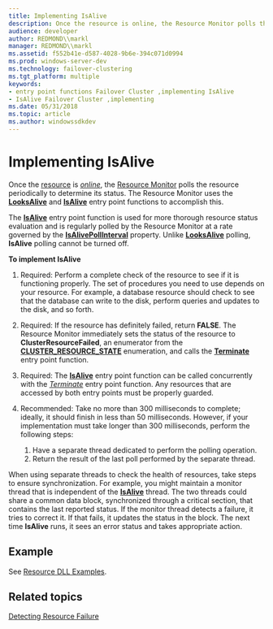 ```yaml
---
title: Implementing IsAlive
description: Once the resource is online, the Resource Monitor polls the resource periodically to determine its status. The Resource Monitor uses the LooksAlive and IsAlive entry point functions to accomplish this.
audience: developer
author: REDMOND\\markl
manager: REDMOND\\markl
ms.assetid: f552b41e-d587-4028-9b6e-394c071d0994
ms.prod: windows-server-dev
ms.technology: failover-clustering
ms.tgt_platform: multiple
keywords:
- entry point functions Failover Cluster ,implementing IsAlive
- IsAlive Failover Cluster ,implementing
ms.date: 05/31/2018
ms.topic: article
ms.author: windowssdkdev
---
```


# Implementing IsAlive

Once the [resource](resources.md) is [*online*](o-gly.md#-wolf-online-gly), the [Resource Monitor](resource-monitor.md) polls the resource periodically to determine its status. The Resource Monitor uses the [**LooksAlive**](/windows/previous-versions/ResApi/nc-resapi-plooks_alive_routine?branch=master) and [**IsAlive**](/windows/previous-versions/ResApi/nc-resapi-pis_alive_routine?branch=master) entry point functions to accomplish this.

The [**IsAlive**](/windows/previous-versions/ResApi/nc-resapi-pis_alive_routine?branch=master) entry point function is used for more thorough resource status evaluation and is regularly polled by the Resource Monitor at a rate governed by the [**IsAlivePollInterval**](resources-isalivepollinterval.md) property. Unlike [**LooksAlive**](/windows/previous-versions/ResApi/nc-resapi-plooks_alive_routine?branch=master) polling, **IsAlive** polling cannot be turned off.

**To implement IsAlive**

1.  Required: Perform a complete check of the resource to see if it is functioning properly. The set of procedures you need to use depends on your resource. For example, a database resource should check to see that the database can write to the disk, perform queries and updates to the disk, and so forth.

2.  Required: If the resource has definitely failed, return **FALSE**. The Resource Monitor immediately sets the status of the resource to **ClusterResourceFailed**, an enumerator from the [**CLUSTER\_RESOURCE\_STATE**](/windows/previous-versions/ClusAPI/ne-clusapi-cluster_resource_state?branch=master) enumeration, and calls the [**Terminate**](/windows/previous-versions/ResApi/nc-resapi-pterminate_routine?branch=master) entry point function.

3.  Required: The [**IsAlive**](/windows/previous-versions/ResApi/nc-resapi-pis_alive_routine?branch=master) entry point function can be called concurrently with the [*Terminate*](/windows/previous-versions/ResApi/nc-resapi-pterminate_routine?branch=master) entry point function. Any resources that are accessed by both entry points must be properly guarded.

4.  Recommended: Take no more than 300 milliseconds to complete; ideally, it should finish in less than 50 milliseconds. However, if your implementation must take longer than 300 milliseconds, perform the following steps:

    1.  Have a separate thread dedicated to perform the polling operation.
    2.  Return the result of the last poll performed by the separate thread.

When using separate threads to check the health of resources, take steps to ensure synchronization. For example, you might maintain a monitor thread that is independent of the [**IsAlive**](/windows/previous-versions/ResApi/nc-resapi-pis_alive_routine?branch=master) thread. The two threads could share a common data block, synchronized through a critical section, that contains the last reported status. If the monitor thread detects a failure, it tries to correct it. If that fails, it updates the status in the block. The next time **IsAlive** runs, it sees an error status and takes appropriate action.

## Example

See [Resource DLL Examples](https://msdn.microsoft.com/library/aa370474).

## Related topics

<dl> <dt>

[Detecting Resource Failure](detecting-resource-failure.md)
</dt> </dl>

 

 




